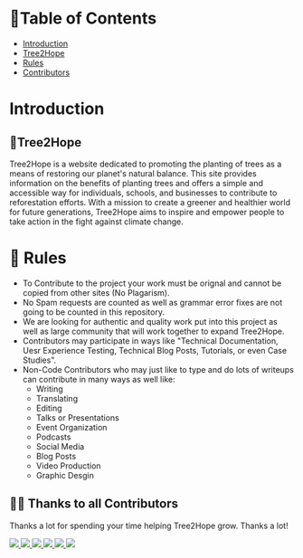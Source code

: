 # 🧾Table of Contents
* [Introduction](#introduction)
* [Tree2Hope](#tree2hope)
* [Rules](#-rules)
* [Contributors](#-thanks-to-all-contributors)

# Introduction
## 🌲Tree2Hope
Tree2Hope is a website dedicated to promoting the planting of trees as a means of restoring our planet's natural balance. This site provides information on the benefits of planting trees and offers a simple and accessible way for individuals, schools, and businesses to contribute to reforestation efforts. With a mission to create a greener and healthier world for future generations, Tree2Hope aims to inspire and empower people to take action in the fight against climate change.

# 📖 Rules
* To Contribute to the project your work must be orignal and cannot be copied from other sites (No Plagarism).
* No Spam requests are counted as well as grammar error fixes are not going to be counted in this repository.
* We are looking for authentic and quality work put into this project as well as large community that will work together to expand Tree2Hope.
* Contributors may participate in ways like "Technical Documentation, Uesr Experience Testing, Technical Blog Posts, Tutorials, or even Case Studies".
* Non-Code Contributors who may just like to type and do lots of writeups can contribute in many ways as well like:
  * Writing
  * Translating
  * Editing
  * Talks or Presentations
  * Event Organization
  * Podcasts
  * Social Media
  * Blog Posts
  * Video Production
  * Graphic Desgin
  


## 💪🏽 Thanks to all Contributors

Thanks a lot for spending your time helping Tree2Hope grow. Thanks a lot! 

<!-- <a href="https://github.com/KaneshiroKeola/Tree2Hope/graphs/contributors">
  <img src="https://contrib.rocks/image?repo=KaneshiroKeola/Tree2Hope" />
</a> -->

<a href="https://github.com/Virtual4087">
  <img src="https://avatars.githubusercontent.com/u/119912892?v=4" />
</a>
<a href="https://github.com/AmosBlack">
  <img src="https://avatars.githubusercontent.com/u/80113495?v=4" />
</a>
<a href="https://github.com/purnasth">
  <img src="https://avatars.githubusercontent.com/u/107195487?v=4" />
</a>
<a href="https://github.com/Abishkardhenga">
  <img src="https://avatars.githubusercontent.com/u/128136597?v=4" />
</a>
<a href="https://github.com/Bsodoge">
  <img src="https://avatars.githubusercontent.com/u/79531561?v=4" />
</a>
<a href="https://github.com/Ritish134">
  <img src="https://avatars.githubusercontent.com/u/121374890?v=4" />
</a>




